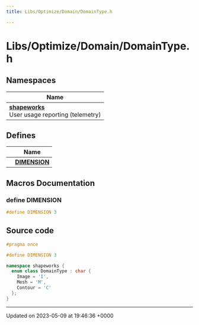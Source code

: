 ```yaml
---
title: Libs/Optimize/Domain/DomainType.h

---
```


# Libs/Optimize/Domain/DomainType.h



## Namespaces

| Name           |
| -------------- |
| **[shapeworks](../Namespaces/namespaceshapeworks.md)** <br>User usage reporting (telemetry)  |

## Defines

|                | Name           |
| -------------- | -------------- |
|  | **[DIMENSION](../Files/DomainType_8h.md#define-dimension)**  |




## Macros Documentation

### define DIMENSION

```cpp
#define DIMENSION 3
```


## Source code

```cpp
#pragma once

#define DIMENSION 3

namespace shapeworks {
  enum class DomainType : char {
    Image = 'I',
    Mesh = 'M',
    Contour = 'C'
  };
}
```


-------------------------------

Updated on 2023-05-09 at 19:46:36 +0000
